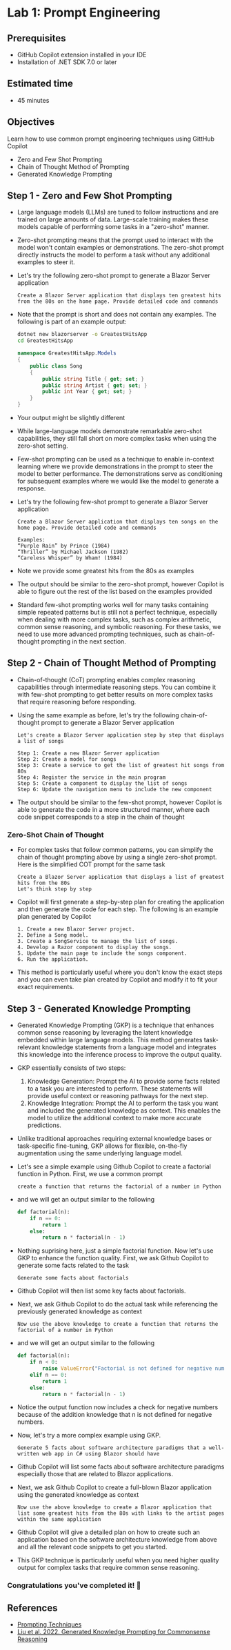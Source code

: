 # Lab 1: Prompt Engineering

## Prerequisites

- GitHub Copilot extension installed in your IDE
- Installation of .NET SDK 7.0 or later

## Estimated time

- 45 minutes

## Objectives

Learn how to use common prompt engineering techniques using GittHub Copilot

- Zero and Few Shot Prompting
- Chain of Thought Method of Prompting
- Generated Knowledge Prompting 

## Step 1 - Zero and Few Shot Prompting

- Large language models (LLMs) are tuned to follow instructions and are trained on large amounts of data. Large-scale training makes these models capable of performing some tasks in a "zero-shot" manner. 

 - Zero-shot prompting means that the prompt used to interact with the model won't contain examples or demonstrations. The zero-shot prompt directly instructs the model to perform a task without any additional examples to steer it.

- Let's try the following zero-shot prompt to generate a Blazor Server application

    ```
    Create a Blazor Server application that displays ten greatest hits from the 80s on the home page. Provide detailed code and commands
    ```

- Note that the prompt is short and does not contain any examples. The following is part of an example output:

    ```sh
    dotnet new blazorserver -o GreatestHitsApp
    cd GreatestHitsApp
    ```

    ```c#
    namespace GreatestHitsApp.Models
    {
        public class Song
        {
            public string Title { get; set; }
            public string Artist { get; set; }
            public int Year { get; set; }
        }
    }
    ```

- Your output might be slightly different

- While large-language models demonstrate remarkable zero-shot capabilities, they still fall short on more complex tasks when using the zero-shot setting. 

- Few-shot prompting can be used as a technique to enable in-context learning where we provide demonstrations in the prompt to steer the model to better performance. The demonstrations serve as conditioning for subsequent examples where we would like the model to generate a response.

- Let's try the following few-shot prompt to generate a Blazor Server application

     ```
    Create a Blazor Server application that displays ten songs on the home page. Provide detailed code and commands

    Examples:
    “Purple Rain” by Prince (1984)
    “Thriller” by Michael Jackson (1982)
    “Careless Whisper” by Wham! (1984)
    ```

- Note we provide some greatest hits from the 80s as examples

- The output should be similar to the zero-shot prompt, however Copilot is able to figure out the rest of the list based on the examples provided

- Standard few-shot prompting works well for many tasks containing simple repeated patterns but is still not a perfect technique, especially when dealing with more complex tasks, such as complex arithmetic, common sense reasoning, and symbolic reasoning. For these tasks, we need to use more advanced prompting techniques, such as chain-of-thought prompting in the next section.

## Step 2 - Chain of Thought Method of Prompting

- Chain-of-thought (CoT) prompting enables complex reasoning capabilities through intermediate reasoning steps. You can combine it with few-shot prompting to get better results on more complex tasks that require reasoning before responding.

- Using the same example as before, let's try the following chain-of-thought prompt to generate a Blazor Server application

    ```
    Let's create a Blazor Server application step by step that displays a list of songs

    Step 1: Create a new Blazor Server application
    Step 2: Create a model for songs
    Step 3: Create a service to get the list of greatest hit songs from 80s
    Step 4: Register the service in the main program
    Step 5: Create a component to display the list of songs
    Step 6: Update the navigation menu to include the new component
    ```

- The output should be similar to the few-shot prompt, however Copilot is able to generate the code in a more structured manner, where each code snippet corresponds to a step in the chain of thought

### Zero-Shot Chain of Thought

- For complex tasks that follow common patterns, you can simplify the chain of thought prompting above by using a single zero-shot prompt. Here is the simplified COT prompt for the same task

    ```
    Create a Blazor Server application that displays a list of greatest hits from the 80s
    Let's think step by step
    ```

- Copilot will first generate a step-by-step plan for creating the application and then generate the code for each step. The following is an example plan generated by Copilot

    ```
    1. Create a new Blazor Server project.
    2. Define a Song model.
    3. Create a SongService to manage the list of songs.
    4. Develop a Razor component to display the songs.
    5. Update the main page to include the songs component.
    6. Run the application.
    ```

- This method is particularly useful where you don't know the exact steps and you can even take plan created by Copilot and modify it to fit your exact requirements.

## Step 3 - Generated Knowledge Prompting

- Generated Knowledge Prompting (GKP) is a technique that enhances common sense reasoning by leveraging the latent knowledge embedded within large language models. This method generates task-relevant knowledge statements from a language model and integrates this knowledge into the inference process to improve the output quality.

- GKP essentially consists of two steps:

    1. Knowledge Generation: Prompt the AI to provide some facts related to a task you are interested to perform. These statements will provide useful context or reasoning pathways for the next step.
    2. Knowledge Integration: Prompt the AI to perform the task you want and included the generated knowledge as context. This enables the model to utilize the additional context to make more accurate predictions.

- Unlike traditional approaches requiring external knowledge bases or task-specific fine-tuning, GKP allows for flexible, on-the-fly augmentation using the same underlying language model.

- Let's see a simple example using Github Copilot to create a factorial function in Python. First, we use a common prompt

    ```
    create a function that returns the factorial of a number in Python
    ```

- and we will get an output similar to the following

    ```python
    def factorial(n):
        if n == 0:
            return 1
        else:
            return n * factorial(n - 1)
    ```

- Nothing suprising here, just a simple factorial function. Now let's use GKP to enhance the function quality. First, we ask Github Copilot to generate some facts related to the task

    ```
    Generate some facts about factorials
    ```

- Github Copilot will then list some key facts about factorials.

- Next, we ask Github Copilot to do the actual task while referencing the previously generated knowledge as context 

    ```
    Now use the above knowledge to create a function that returns the factorial of a number in Python
    ```

- and we will get an output similar to the following

    ```python
    def factorial(n):
        if n < 0:
            raise ValueError("Factorial is not defined for negative numbers")
        elif n == 0:
            return 1
        else:
            return n * factorial(n - 1)
    ```

- Notice the output function now includes a check for negative numbers because of the addition knowledge that n is not defined for negative numbers.

- Now, let's try a more complex example using GKP.

    ```
    Generate 5 facts about software architecture paradigms that a well-written web app in C# using Blazor should have
    ```
- Github Copilot will list some facts about software architecture paradigms especially those that are related to Blazor applications.

- Next, we ask Github Copilot to create a full-blown Blazor application using the generated knowledge as context

    ```
    Now use the above knowledge to create a Blazor application that list some greatest hits from the 80s with links to the artist pages within the same application
    ```

- Github Copilot will give a detailed plan on how to create such an application based on the software architecture knowledge from above and all the relevant code snippets to get you started.

- This GKP technique is particularly useful when you need higher quality output for complex tasks that require common sense reasoning.

### Congratulations you've completed it! 🎉

## References

- [Prompting Techniques](https://www.promptingguide.ai/techniques)
- [Liu et al. 2022. Generated Knowledge Prompting for Commonsense Reasoning](https://arxiv.org/pdf/2110.08387)